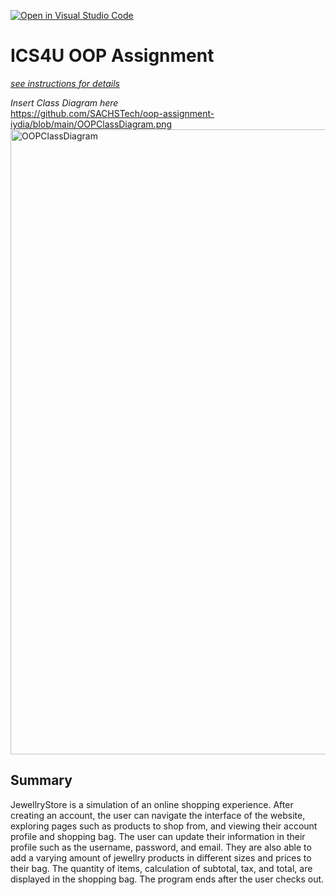 [![Open in Visual Studio Code](https://classroom.github.com/assets/open-in-vscode-c66648af7eb3fe8bc4f294546bfd86ef473780cde1dea487d3c4ff354943c9ae.svg)](https://classroom.github.com/online_ide?assignment_repo_id=9234518&assignment_repo_type=AssignmentRepo)
# ICS4U OOP Assignment

[*see instructions for details*](Instructions.md)

*Insert Class Diagram here*  
https://github.com/SACHSTech/oop-assignment-iydia/blob/main/OOPClassDiagram.png
<img src="file:///Users/lydiahe/Downloads/OOPClassDiagram.png" alt="OOPClassDiagram" width="1000"/>

## Summary
JewellryStore is a simulation of an online shopping experience. After creating an account, the user can navigate the interface of the website, exploring pages such as products to shop from, and viewing their account profile and shopping bag. The user can update their information in their profile such as the username, password, and email. They are also able to add a varying amount of jewellry products in different sizes and prices to their bag. The quantity of items, calculation of subtotal, tax, and total, are displayed in the shopping bag. The program ends after the user checks out. 
